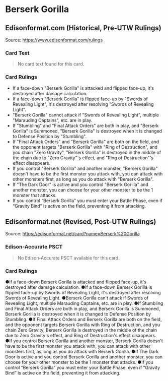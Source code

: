 # Berserk Gorilla

## Edisonformat.com (Historical, Pre-UTW Rulings)

Source: https://www.edisonformat.com/rulings

### Card Text

> No card text found for this card.

### Card Rulings

*   If a face-down "Berserk Gorilla" is attacked and flipped face-up, it's destroyed after damage calculation.
*   If a face-down "Berserk Gorilla" is flipped face-up by "Swords of Revealing Light", it's destroyed after resolving "Swords of Revealing Light".
*   "Berserk Gorilla" cannot attack if "Swords of Revealing Light", multiple "Marauding Captains", etc. are in play.
*   If "Stumbling" and "Final Attack Orders" are both in play, and "Berserk Gorilla" is Summoned, "Berserk Gorilla" is destroyed when it is changed to Defense Position by "Stumbling".
*   If "Final Attack Orders" and "Berserk Gorilla" are both on the field, and the opponent targets "Berserk Gorilla" with "Ring of Destruction", and you chain "Zero Gravity", "Berserk Gorilla" is destroyed in the middle of the chain due to "Zero Gravity"'s effect, and "Ring of Destruction"'s effect disappears.
*   If you control "Berserk Gorilla" and another monster, "Berserk Gorilla" doesn't have to be the first monster you attack with, you can attack with other monsters first, as long as you do attack with "Berserk Gorilla".
*   If "The Dark Door" is active and you control "Berserk Gorilla" and another monster, you can choose for your other monster to be the 1 monster that attacks.
*   If you control “Berserk Gorilla” you must enter your Battle Phase, even if “Gravity Bind” is active on the field, preventing it from attacking.

## Edisonformat.net (Revised, Post-UTW Rulings)

Source: https://edisonformat.net/card?name=Berserk%20Gorilla

### Edison-Accurate PSCT

> No Edison-Accurate PSCT available for this card.

### Card Rulings

●If a face-down Berserk Gorilla is attacked and flipped face-up, it's destroyed after damage calculation.
●If a face-down Berserk Gorilla is flipped face-up by Swords of Revealing Light, it's destroyed after resolving Swords of Revealing Light.
●Berserk Gorilla can't attack if Swords of Revealing Light, multiple Marauding Captains, etc. are in play.
●If Stumbling and Final Attack Orders are both in play, and Berserk Gorilla is Summoned, Berserk Gorilla is destroyed when it is changed to Defense Position by Stumbling.
●If Final Attack Orders and Berserk Gorilla are both on the field, and the opponent targets Berserk Gorilla with Ring of Destruction, and you chain Zero Gravity, Berserk Gorilla is destroyed in the middle of the chain due to Zero Gravity's effect, and Ring of Destruction's effect disappears.
●If you control Berserk Gorilla and another monster, Berserk Gorilla doesn't have to be the first monster you attack with, you can attack with other monsters first, as long as you do attack with Berserk Gorilla.
●If The Dark Door is active and you control Berserk Gorilla and another monster, you can choose for your other monster to be the 1 monster that attacks.
●If you control “Berserk Gorilla” you must enter your Battle Phase, even if “Gravity Bind” is active on the field, preventing it from attacking.
            